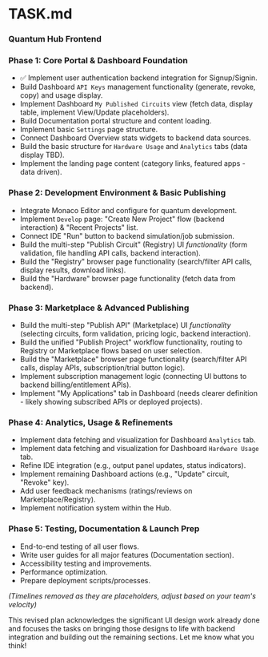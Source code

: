 # TASK.md

### Quantum Hub Frontend

### Phase 1: Core Portal & Dashboard Foundation
*   ✅ Implement user authentication backend integration for Signup/Signin.
*   Build Dashboard `API Keys` management functionality (generate, revoke, copy) and usage display.
*   Implement Dashboard `My Published Circuits` view (fetch data, display table, implement View/Update placeholders).
*   Build Documentation portal structure and content loading.
*   Implement basic `Settings` page structure.
*   Connect Dashboard Overview stats widgets to backend data sources.
*   Build the basic structure for `Hardware Usage` and `Analytics` tabs (data display TBD).
*   Implement the landing page content (category links, featured apps - data driven).

### Phase 2: Development Environment & Basic Publishing
*   Integrate Monaco Editor and configure for quantum development.
*   Implement `Develop` page: "Create New Project" flow (backend interaction) & "Recent Projects" list.
*   Connect IDE "Run" button to backend simulation/job submission.
*   Build the multi-step "Publish Circuit" (Registry) UI *functionality* (form validation, file handling API calls, backend interaction).
*   Build the "Registry" browser page functionality (search/filter API calls, display results, download links).
*   Build the "Hardware" browser page functionality (fetch data from backend).

### Phase 3: Marketplace & Advanced Publishing
*   Build the multi-step "Publish API" (Marketplace) UI *functionality* (selecting circuits, form validation, pricing logic, backend interaction).
*   Build the unified "Publish Project" workflow functionality, routing to Registry or Marketplace flows based on user selection.
*   Build the "Marketplace" browser page functionality (search/filter API calls, display APIs, subscription/trial button logic).
*   Implement subscription management logic (connecting UI buttons to backend billing/entitlement APIs).
*   Implement "My Applications" tab in Dashboard (needs clearer definition - likely showing subscribed APIs or deployed projects).

### Phase 4: Analytics, Usage & Refinements
*   Implement data fetching and visualization for Dashboard `Analytics` tab.
*   Implement data fetching and visualization for Dashboard `Hardware Usage` tab.
*   Refine IDE integration (e.g., output panel updates, status indicators).
*   Implement remaining Dashboard actions (e.g., "Update" circuit, "Revoke" key).
*   Add user feedback mechanisms (ratings/reviews on Marketplace/Registry).
*   Implement notification system within the Hub.

### Phase 5: Testing, Documentation & Launch Prep
*   End-to-end testing of all user flows.
*   Write user guides for all major features (Documentation section).
*   Accessibility testing and improvements.
*   Performance optimization.
*   Prepare deployment scripts/processes.

*(Timelines removed as they are placeholders, adjust based on your team's velocity)*

This revised plan acknowledges the significant UI design work already done and focuses the tasks on bringing those designs to life with backend integration and building out the remaining sections. Let me know what you think!
